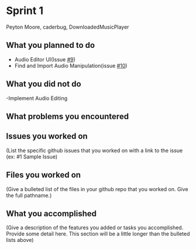 # Sprint 1
Peyton Moore, caderbug, DownloadedMusicPlayer

## What you planned to do
- Audio Editor UI(Issue [#9](https://github.com/utk-cs340-fall23/DownloadedMusicPlayer/issues/9))
- Find and Import Audio Manipulation(issue [#10](https://github.com/utk-cs340-fall23/DownloadedMusicPlayer/issues/10))

## What you did not do
-Implement Audio Editing

## What problems you encountered

## Issues you worked on
(List the specific github issues that you worked on with a link to the issue (ex: #1 Sample Issue)

## Files you worked on
(Give a bulleted list of the files in your github repo that you worked on. Give the full pathname.)

## What you accomplished
(Give a description of the features you added or tasks you accomplished. Provide some detail here. This section will be a little longer than the bulleted lists above)
